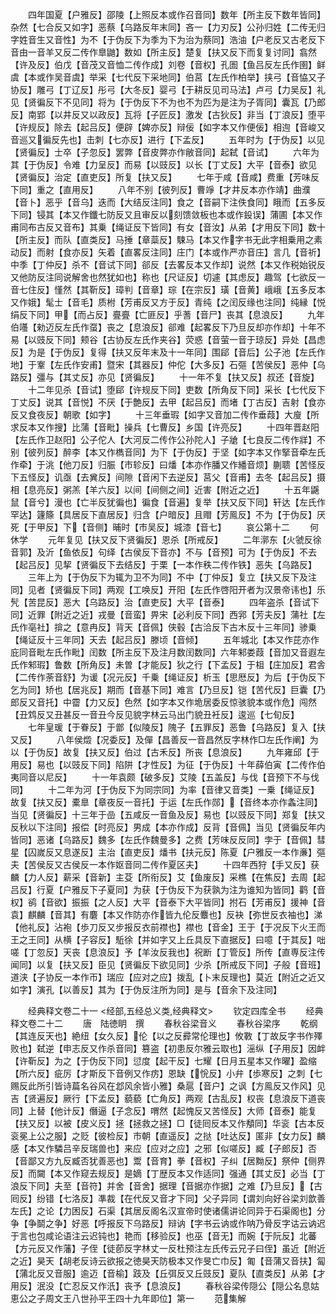 <!-- { "loadSidebar": true } -->
　　四年国夏【户雅反】邵陵【上照反本或作召音同】数年【所主反下数年皆同】杂然【七合反又如字】恶蔡【乌路反年末同】吝一【力刃反】公孙归姓【二传无归字姓音生又音性】为不【于伪反下为季为下为治为蔡同】浩油【户老反又古老反下音由一音羊又反二传作臯鼬】数如【所主反】楚复【扶又反下而复复讨同】翕然【许及反】伯戊【音茂又音恤二传作成】刘卷【音权】孔圄【鱼吕反左氏作圉】鲜虞【本或作吴音虞】举采【七代反下采地同】伯莒【左氏作柏举】挟弓【音恊又子协反】雕弓【丁辽反】彤弓【大冬反】婴弓【于耕反见司马法】卢弓【力吴反】礼见【贤徧反下不见同】将为【于伪反下不为也不为匹为是注为子胥同】囊瓦【乃郎反】南郢【以井反又以政反】瓦将【子匠反】激发【古狄反】非当【丁浪反】堕平【许规反】除去【起吕反】便辟【婢亦反】辩佞【如字本又作便佞】相迿【音峻又音巡又徧反先也】击刺【七亦反】进行【下孟反】
　　五年时为【于伪反】以见【贤徧反】士卒【子忽反】罢弊【音皮弊亦作敝音同】起弑【音试】
　　六年为其【于伪反】令难【力呈反】而易【以豉反】以长【丁丈反】大平【音泰】欲见【贤徧反】治定【直吏反】所复【扶又反】
　　七年于咸【音咸】费重【芳味反下同】重之【直用反】
　　八年不别【彼列反】曹竫【才井反本亦作靖】曲濮【音卜】恶乎【音乌】迭而【大结反注同】食之【音嗣下注佚食同】睋而【五多反下同】锓其【本又作鑯七防反又且审反以刻馈敛板也本或作鈠误】蒲圃【本又作甫同布古反又音布】其乗【绳证反下皆同】有女【音汝】从弟【才用反下同】数十【所主反】而队【直类反】马捶【章蘂反】駷马【本又作字书无此字相乗用之素动反】而射【食亦反】矢着【直畧反注同】庄门【本或作严亦音庄】言几【音祈】中季【丁仲反】杀不【音试下同】郤反【去畧反本又作却】说然【本又作税始锐反又他防反注同说解舍也然犹如也】称也【尺证反】切遽【其虑反】趣驾【七欲反一音七住反】慬然【其靳反】璋判【音章】琮【在宗反】璜【音黄】峨峨【五多反本又作娥】髦士【音毛】质柎【芳甫反又方于反】青纯【之闰反缘也注同】纯縁【悦绢反下同】甲【而占反】亹亹【亡匪反】乎蓍【音尸】丧其【息浪反】
　　九年伯囆【勑迈反左氏作虿】丧之【息浪反】郤难【起畧反下乃旦反却亦作却】十年不易【以豉反下同】颊谷【古协反左氏作夹谷】荧惑【音萤一音于琼反】异处【昌虑反】为是【于伪反】复得【扶又反年末及十一年同】围郈【音后】公子池【左氏作地】于鞌【左氏作安甫】暨宋【其器反】仲佗【大多反】石彄【苦侯反】恶仲【乌路反】彊与【其丈反】亦见【贤徧反】
　　十一年不复【扶又反】叔还【音旋】
　　十二年见杀【音试】堕郈【许规反下同】吏数【所角反下同】采长【七代反下丁丈反】说其【音悦】不厌【于艶反】去甲【起吕反】而堵【丁古反】吉射【食亦反又食夜反】朝歌【如字】
　　十三年垂瑕【如字又音加二传作垂葭】大廋【所求反本又作搜】比蒲【音毗】操兵【七曹反】乡国【许亮反】
　　十四年晋赵阳【左氏作卫赵阳】公子佗人【大河反二传作公孙陀人】子牄【七良反二传作牂】不别【彼列反】醉李【本又作檇音同】为下【于伪反】于坚【如字本又作掔音牵左氏作牵】于洮【他刀反】归脤【市轸反】曰燔【本亦作膰又作繙音烦】蒯聩【苦怪反下五怪反】讥亟【去兾反】间隙【音闲下去逆反】莒父【音甫】去冬【起吕反】摄相【息亮反】粥羔【羊六反】以间【间侧之间】近害【附近之近】
　　十五年鼷鼠【音兮】漫也【亡半反犹徧也】徧食【音遍】复举【扶又反下同】轩达【左氏作罕达】籧篨【具居反下直居反】归含【户暗反】且赗【芳鳯反】不为【于伪反】厌死【于甲反】下【音侧】晡时【市吴反】城漆【音七】
　　哀公第十二
　　何休学
　　元年复见【扶又反下贤徧反】恩杀【所戒反】
　　二年漷东【火虢反徐音郭】及沂【鱼依反】句绎【古侯反下音亦】不与【音预】可为【于伪反】不去【起吕反】见挈【贤徧反下去结反】于栗【一本作秩二传作铁】恶失【乌路反】
　　三年上为【于伪反下为辄为卫不为同】不中【丁仲反】复立【扶又反下及注同】见者【贤徧反下同】两观【工唤反】开阳【左氏作啓阳开者为汉景帝讳也】乐髠【苦昆反】恶大【乌路反】治【直吏反】大平【音泰】
　　四年盗杀【音试下同】近罪【附近之近】戎曼【音蛮】畀宋【必利反下同】西郛【芳夫反】蒲社【左氏作亳社】揜之【意冉反】背天【音佩】侠毂【古洽反下古木反十三年同】骖乗【绳证反十三年同】天去【起吕反】滕顷【音倾】
　　五年城北【本又作芘亦作庇同音毗左氏作毗】闰数【所主反下及注月数闰数同】六年邾娄葭【音加又音遐左氏作邾瑕】鲁数【所角反】未曽【才能反】狄之行【下孟反】于柤【庄加反】君舎【二传作荼音舒】为谖【况元反】千乗【绳证反】析玉【思厯反】为后【于伪反下乞为同】矫也【居兆反】期而【音基下同】难言【乃旦反】铠【苦代反】巨囊【乃郎反又音托】中霤【力又反】色然【如字本又作垝居委反惊骇貌本或作危】闯然【丑鸩反又丑甚反一音丑今反见貌字林云马出门貌丑衽反】逡巡【七旬反】
　　七年皇瑗【于眷反】于鄫【似陵反】隗子【五罪反】恶鲁【乌路反】复入【扶又反】
　　八年侯燬【况委反】及僤【昌善反一音昌然反字林作□左氏作阐】为以【于伪反】故复【扶又反】伯过【古禾反】所丧【息浪反】
　　九年雍邱【于用反】易也【以豉反下同】陷阱【才性反】为征【于伪反】十年薛伯寅【二传作伯夷同音以尼反】
　　十一年袁颇【破多反】艾陵【五盖反】与伐【音预下不与伐同】
　　十二年为河【于伪反下为同宗同】为率【音律又音类】一乗【绳证反】故复【扶又反】橐臯【章夜反一音托】于运【左氏作郧】【音终本亦作螽注同】当见【贤徧反】十三年于嵒【五咸反一音鱼及反】易也【以豉反下同】郑复【扶又反秋以下注同】报偿【时亮反】男成【本亦作成】反背【音佩】当见【贤徧反年内皆同】恶诸【乌路反】魏多【左氏作魏曼多】之费【芳味反反同】孛于【音佩】彗星【囚嵗反又息遂反】主治【直吏反】燔书【扶元反】陈夏【户雅反一本作亷】彄夫【苦侯反又古侯反一本作妪音同二传作夏区夫】
　　十四年西狩【手又反】获麟【力人反】薪采【音新】主芟【所衔反】艾【鱼废反】采樵【在焦反】去周【起吕反】行夏【户雅反下子夏同】为获【于伪反下为获孰为注为谁知为皆同】鹳【音权】鹆【音欲】振振【之人反】大平【音泰下大平皆同】拊石【芳甫反】援神【音袁】麒麟【音其】有麏【本又作防亦作皆九伦反麞也】反袂【弥世反衣袖也】涕【他礼反】沾袍【歩刀反又步报反衣前襟也】襟也【音金】王于【于况反下火王而王之王同】从横【子容反】駈徐【并如字又上丘具反下直据反】曰噫【于其反】咄嗟【丁忽反】天丧【息浪反】予【羊汝反我也】祝断【丁管反】所传【直専反注传闻同】以复【扶又反】臣见【贤徧反下欲见同】少杀【所戒反下同】子般【音班】道浃【子协反一本作帀】瑞应【应对之应】拨乱【卜末反理也】莫近【附近之近又如字】演孔【以善反】其为【于伪反注所为同】是与【音余下及注同】

　　经典释文卷二十一
<经部,五经总义类,经典释文>
　　钦定四库全书
　　经典释文卷二十二
　　唐　陆徳眀　撰
　　春秋谷梁音义
　　春秋谷梁序
　　乾纲【其连反天也】絶纽【女久反】伦【以之反彛常伦理也】攸斁【丁故反字书作殬败也】弑逆【申志反又作杀音同】篡盗【初患反尔雅云取也】滛纵【子用反】因衅【许靳反】为之【于伪反下同】愆度【起干反】七耀【日月五星本又作曜】盈缩【所六反】疵厉【才斯反下音例又作疠】恩缺【恱反】小弁【歩寒反】之刺【七赐反此所引皆诗萹名谷风在邶风余皆小雅】桑扈【音户】之讽【方鳯反又作风】见吉【贤遍反】厥行【下孟反】藐藐【亡角反】两观【古乱反】权丧【息浪反下道丧同】上替【他计反】僭逼【子念反】喟然【起愧反又苦怪反】大师【音泰】能复【扶又反】以被【皮义反】拯【拯救之拯】□【徒囘反本又作頺同】华衮【古本反衮冕上公之服】之贬【彼检反】市朝【直遥反】之挞【吐达反】匿非【女力反】麟感【本又作驎吕辛反瑞兽也】来应【应对之应】之邪【似嗟反】臧【子郎反】否【音鄙又方九反臧否犹善恶也】鬻【音育】拳【音权】子纠【居黝反】祭仲【侧界反】而闚【本又作窥去规反】是嫡【丁歴反本又作适同】强通【其丈反】必当【丁浪反下同】夫至【音符】并舍【音舍】据理【音据亦作据】之难【乃旦反】【古囘反】纷错【七洛反】凖裁【在代反又音才下同】父子异同【谓刘向好谷梁刘歆善左氏】之论【力困反】石渠【其居反阁名汉宣帝时使诸儒讲论同异于石渠阁也】分争【争鬬之争】好恶【呼报反下乌路反】辩讷【字书云讷或作呐乃骨反字诂云讷迟于言也包咸论语注云迟钝也】艳而【移验反】也巫【音无】而婉【于阮反】北蕃【方元反又作藩】子侄【徒莭反字林丈一反杜预注左氏传云兄子曰侄】虽近【附近之近】昊天【胡老反诗云欲报之徳昊天防极本又作旻亡巾反】匍【音蒲又音扶】匐【蒲北反又音服】逾迈【音榆】跂及【丘弭反又丘豉反】夏队【直类反】从弟【才用反】泯没【亡忍反又作汦】丧予【息浪反】
　　春秋谷梁传隠公【隠公名息姑恵公之子周文王八世孙平王四十九年即位】第一
　　范集解
